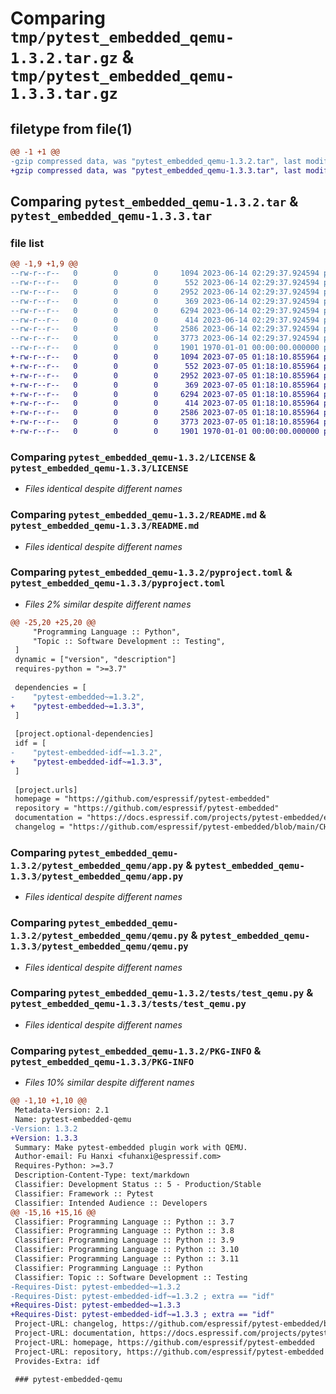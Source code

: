 # Comparing `tmp/pytest_embedded_qemu-1.3.2.tar.gz` & `tmp/pytest_embedded_qemu-1.3.3.tar.gz`

## filetype from file(1)

```diff
@@ -1 +1 @@
-gzip compressed data, was "pytest_embedded_qemu-1.3.2.tar", last modified: Fri Jan  1 00:00:00 2016, max compression
+gzip compressed data, was "pytest_embedded_qemu-1.3.3.tar", last modified: Fri Jan  1 00:00:00 2016, max compression
```

## Comparing `pytest_embedded_qemu-1.3.2.tar` & `pytest_embedded_qemu-1.3.3.tar`

### file list

```diff
@@ -1,9 +1,9 @@
--rw-r--r--   0        0        0     1094 2023-06-14 02:29:37.924594 pytest_embedded_qemu-1.3.2/LICENSE
--rw-r--r--   0        0        0      552 2023-06-14 02:29:37.924594 pytest_embedded_qemu-1.3.2/README.md
--rw-r--r--   0        0        0     2952 2023-06-14 02:29:37.924594 pytest_embedded_qemu-1.3.2/pyproject.toml
--rw-r--r--   0        0        0      369 2023-06-14 02:29:37.924594 pytest_embedded_qemu-1.3.2/pytest_embedded_qemu/__init__.py
--rw-r--r--   0        0        0     6294 2023-06-14 02:29:37.924594 pytest_embedded_qemu-1.3.2/pytest_embedded_qemu/app.py
--rw-r--r--   0        0        0      414 2023-06-14 02:29:37.924594 pytest_embedded_qemu-1.3.2/pytest_embedded_qemu/dut.py
--rw-r--r--   0        0        0     2586 2023-06-14 02:29:37.924594 pytest_embedded_qemu-1.3.2/pytest_embedded_qemu/qemu.py
--rw-r--r--   0        0        0     3773 2023-06-14 02:29:37.924594 pytest_embedded_qemu-1.3.2/tests/test_qemu.py
--rw-r--r--   0        0        0     1901 1970-01-01 00:00:00.000000 pytest_embedded_qemu-1.3.2/PKG-INFO
+-rw-r--r--   0        0        0     1094 2023-07-05 01:18:10.855964 pytest_embedded_qemu-1.3.3/LICENSE
+-rw-r--r--   0        0        0      552 2023-07-05 01:18:10.855964 pytest_embedded_qemu-1.3.3/README.md
+-rw-r--r--   0        0        0     2952 2023-07-05 01:18:10.855964 pytest_embedded_qemu-1.3.3/pyproject.toml
+-rw-r--r--   0        0        0      369 2023-07-05 01:18:10.855964 pytest_embedded_qemu-1.3.3/pytest_embedded_qemu/__init__.py
+-rw-r--r--   0        0        0     6294 2023-07-05 01:18:10.855964 pytest_embedded_qemu-1.3.3/pytest_embedded_qemu/app.py
+-rw-r--r--   0        0        0      414 2023-07-05 01:18:10.855964 pytest_embedded_qemu-1.3.3/pytest_embedded_qemu/dut.py
+-rw-r--r--   0        0        0     2586 2023-07-05 01:18:10.855964 pytest_embedded_qemu-1.3.3/pytest_embedded_qemu/qemu.py
+-rw-r--r--   0        0        0     3773 2023-07-05 01:18:10.855964 pytest_embedded_qemu-1.3.3/tests/test_qemu.py
+-rw-r--r--   0        0        0     1901 1970-01-01 00:00:00.000000 pytest_embedded_qemu-1.3.3/PKG-INFO
```

### Comparing `pytest_embedded_qemu-1.3.2/LICENSE` & `pytest_embedded_qemu-1.3.3/LICENSE`

 * *Files identical despite different names*

### Comparing `pytest_embedded_qemu-1.3.2/README.md` & `pytest_embedded_qemu-1.3.3/README.md`

 * *Files identical despite different names*

### Comparing `pytest_embedded_qemu-1.3.2/pyproject.toml` & `pytest_embedded_qemu-1.3.3/pyproject.toml`

 * *Files 2% similar despite different names*

```diff
@@ -25,20 +25,20 @@
     "Programming Language :: Python",
     "Topic :: Software Development :: Testing",
 ]
 dynamic = ["version", "description"]
 requires-python = ">=3.7"
 
 dependencies = [
-    "pytest-embedded~=1.3.2",
+    "pytest-embedded~=1.3.3",
 ]
 
 [project.optional-dependencies]
 idf = [
-    "pytest-embedded-idf~=1.3.2",
+    "pytest-embedded-idf~=1.3.3",
 ]
 
 [project.urls]
 homepage = "https://github.com/espressif/pytest-embedded"
 repository = "https://github.com/espressif/pytest-embedded"
 documentation = "https://docs.espressif.com/projects/pytest-embedded/en/latest/"
 changelog = "https://github.com/espressif/pytest-embedded/blob/main/CHANGELOG.md"
```

### Comparing `pytest_embedded_qemu-1.3.2/pytest_embedded_qemu/app.py` & `pytest_embedded_qemu-1.3.3/pytest_embedded_qemu/app.py`

 * *Files identical despite different names*

### Comparing `pytest_embedded_qemu-1.3.2/pytest_embedded_qemu/qemu.py` & `pytest_embedded_qemu-1.3.3/pytest_embedded_qemu/qemu.py`

 * *Files identical despite different names*

### Comparing `pytest_embedded_qemu-1.3.2/tests/test_qemu.py` & `pytest_embedded_qemu-1.3.3/tests/test_qemu.py`

 * *Files identical despite different names*

### Comparing `pytest_embedded_qemu-1.3.2/PKG-INFO` & `pytest_embedded_qemu-1.3.3/PKG-INFO`

 * *Files 10% similar despite different names*

```diff
@@ -1,10 +1,10 @@
 Metadata-Version: 2.1
 Name: pytest-embedded-qemu
-Version: 1.3.2
+Version: 1.3.3
 Summary: Make pytest-embedded plugin work with QEMU.
 Author-email: Fu Hanxi <fuhanxi@espressif.com>
 Requires-Python: >=3.7
 Description-Content-Type: text/markdown
 Classifier: Development Status :: 5 - Production/Stable
 Classifier: Framework :: Pytest
 Classifier: Intended Audience :: Developers
@@ -15,16 +15,16 @@
 Classifier: Programming Language :: Python :: 3.7
 Classifier: Programming Language :: Python :: 3.8
 Classifier: Programming Language :: Python :: 3.9
 Classifier: Programming Language :: Python :: 3.10
 Classifier: Programming Language :: Python :: 3.11
 Classifier: Programming Language :: Python
 Classifier: Topic :: Software Development :: Testing
-Requires-Dist: pytest-embedded~=1.3.2
-Requires-Dist: pytest-embedded-idf~=1.3.2 ; extra == "idf"
+Requires-Dist: pytest-embedded~=1.3.3
+Requires-Dist: pytest-embedded-idf~=1.3.3 ; extra == "idf"
 Project-URL: changelog, https://github.com/espressif/pytest-embedded/blob/main/CHANGELOG.md
 Project-URL: documentation, https://docs.espressif.com/projects/pytest-embedded/en/latest/
 Project-URL: homepage, https://github.com/espressif/pytest-embedded
 Project-URL: repository, https://github.com/espressif/pytest-embedded
 Provides-Extra: idf
 
 ### pytest-embedded-qemu
```

